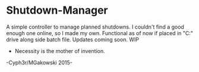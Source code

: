 # Shutdown-Manager

A simple controller to manage planned shutdowns.
I couldn't find a good enough one online, so I made my own.
Functional as of now if placed in "C:" drive along side batch file.
Updates coming soon. WIP

 - Necessity is the mother of invention.
  
 -Cyph3r/MGakowski 2015-
